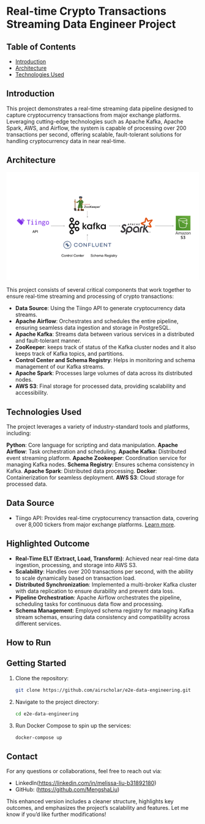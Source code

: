 # Real-time Crypto Transactions Streaming Data Engineer Project
## Table of Contents
- [Introduction](#introduction)
- [Architecture](#architecture)
- [Technologies Used](#technologies-used)

## Introduction
This project demonstrates a real-time streaming data pipeline designed to capture cryptocurrency transactions from major exchange platforms. Leveraging cutting-edge technologies such as Apache Kafka, Apache Spark, AWS, and Airflow, the system is capable of processing over 200 transactions per second, offering scalable, fault-tolerant solutions for handling cryptocurrency data in near real-time.

## Architecture
![Project Architecture](architecture.png)

This project consists of several critical components that work together to ensure real-time streaming and processing of crypto transactions:

- **Data Source**: Using the Tiingo API to generate cryptocurrency data streams.
- **Apache Airflow**: Orchestrates and schedules the entire pipeline, ensuring seamless data ingestion and storage in PostgreSQL.
- **Apache Kafka**: Streams data between various services in a distributed and fault-tolerant manner.
- **ZooKeeper**: keeps track of status of the Kafka cluster nodes and it also keeps track of Kafka topics, and partitions.
- **Control Center and Schema Registry**: Helps in monitoring and schema management of our Kafka streams.
- **Apache Spark**: Processes large volumes of data across its distributed nodes.
- **AWS S3**: Final storage for processed data, providing scalability and accessibility.

## Technologies Used
The project leverages a variety of industry-standard tools and platforms, including:

**Python**: Core language for scripting and data manipulation.
**Apache Airflow**: Task orchestration and scheduling.
**Apache Kafka**: Distributed event streaming platform.
**Apache Zookeeper**: Coordination service for managing Kafka nodes.
**Schema Registry**: Ensures schema consistency in Kafka.
**Apache Spark**: Distributed data processing.
**Docker**: Containerization for seamless deployment.
**AWS S3**: Cloud storage for processed data.
  
## Data Source
- Tiingo API: Provides real-time cryptocurrency transaction data, covering over 8,000 tickers from major exchange platforms. [Learn more](https://www.tiingo.com/).

## Highlighted Outcome
- **Real-Time ELT (Extract, Load, Transform)**: Achieved near real-time data ingestion, processing, and storage into AWS S3.
- **Scalability**: Handles over 200 transactions per second, with the ability to scale dynamically based on transaction load.
- **Distributed Synchronization**: Implemented a multi-broker Kafka cluster with data replication to ensure durability and prevent data loss.
- **Pipeline Orchestration**: Apache Airflow orchestrates the pipeline, scheduling tasks for continuous data flow and processing.
- **Schema Management**: Employed schema registry for managing Kafka stream schemas, ensuring data consistency and compatibility across different services.

## How to Run
## Getting Started

1. Clone the repository:
    ```bash
    git clone https://github.com/airscholar/e2e-data-engineering.git
    ```

2. Navigate to the project directory:
    ```bash
    cd e2e-data-engineering
    ```

3. Run Docker Compose to spin up the services:
    ```bash
    docker-compose up
    ```
## Contact
For any questions or collaborations, feel free to reach out via:
- LinkedIn(https://linkedin.com/in/melissa-liu-b31892180)
- GitHub: (https://github.com/MengshaLiu)

This enhanced version includes a cleaner structure, highlights key outcomes, and emphasizes the project’s scalability and features. Let me know if you’d like further modifications! 
